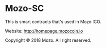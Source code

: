 # Mozo-SC
This is smart contracts that's used in Mozo ICO.

Website: http://homepage.mozocoin.io

Copyright © 2018 Mozo. All right reserved.